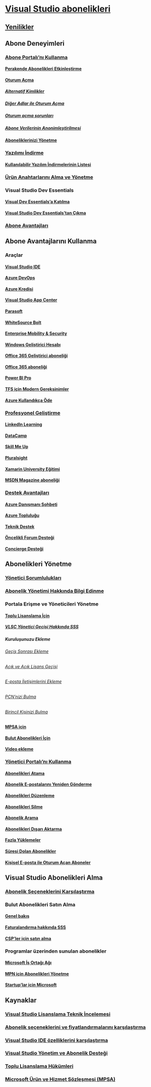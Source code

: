 # [Visual Studio abonelikleri](index.md)
## [Yenilikler](whats-new-in-subscriptions.md)
## Abone Deneyimleri
### [Abone Portalı’nı Kullanma](using-the-subscriber-portal.md)
#### [Perakende Abonelikleri Etkinleştirme](activate-store-subscriptions.md)
#### [Oturum Açma](signing-in.md)
##### [Alternatif Kimlikler](vs-alternate-identity.md)
##### [Diğer Adlar ile Oturum Açma](aliasing.md)
##### [Oturum açma sorunları](sign-in-issues.md)
##### [Abone Verilerinin Anonimleştirilmesi](anonymization.md)
#### [Aboneliklerinizi Yönetme](manage-vs-subscriptions.md)
### [Yazılımı İndirme](subscriber-downloads.md)
#### [Kullanılabilir Yazılım İndirmelerinin Listesi](software-download-list.md)
### [Ürün Anahtarlarını Alma ve Yönetme](product-keys.md)
### Visual Studio Dev Essentials
#### [Visual Dev Essentials’a Katılma](join-dev-essentials.md)
#### [Visual Studio Dev Essentials’tan Çıkma](leave-vsde.md)
### [Abone Avantajları](subscriber-benefits.md)
## Abone Avantajlarını Kullanma
### Araçlar
#### [Visual Studio IDE ](vs-ide-benefit.md)
#### [Azure DevOps](vs-azure-devops.md)
#### [Azure Kredisi](vs-azure.md)
#### [Visual Studio App Center](vs-visual-studio-app-center.md)
#### [Parasoft ](vs-parasoft.md)
#### [WhiteSource Bolt](vs-whitesource.md)
#### [Enterprise Mobility & Security](vs-ems.md)
#### [Windows Geliştirici Hesabı](vs-windows-dev.md)
#### [Office 365 Geliştirici aboneliği](vs-office-dev.md)
#### [Office 365 aboneliği](vs-office365.md)
#### [Power BI Pro ](vs-pbi.md)
#### [TFS için Modern Gereksinimler](vs-modernreq.md)
#### [Azure Kullandıkça Öde](vs-azure-payg.md)
### [Profesyonel Geliştirme](professional-development.md)
#### [LinkedIn Learning](vs-linkedin-learning.md)
#### [DataCamp](vs-datacamp.md)
#### [Skill Me Up](vs-opsgility.md)
#### [Pluralsight](vs-pluralsight.md)
#### [Xamarin University Eğitimi](vs-xamarin.md)
#### [MSDN Magazine aboneliği](vs-msdn.md)
### [Destek Avantajları](technical-support.md)
#### [Azure Danışmanı Sohbeti](vs-azure-advisory-chat.md)
#### [Azure Topluluğu](vs-azure-community.md)
#### [Teknik Destek](vs-tech-support.md)
#### [Öncelikli Forum Desteği](vs-priority-support.md)
#### [Concierge Desteği](vs-concierge-chat.md)
## Abonelikleri Yönetme
### [Yönetici Sorumlulukları](admin-responsibilities.md)
### [Abonelik Yönetimi Hakkında Bilgi Edinme](subscription-management-info.md)
### Portala Erişme ve Yöneticileri Yönetme
#### [Toplu Lisanslama İçin](volume-license-admins.md)
##### [VLSC Yönetici Geçişi Hakkında SSS](vlsc-admin-faq.md)
##### Kuruluşunuzu Ekleme
###### [Geçiş Sonrası Ekleme](post-migration-onboarding.md)
###### [Açık ve Açık Lisans Geçişi](open-migration.md)
###### [E-posta İletişimlerini Ekleme](volume-license-onboarding-email.md)
###### [PCN’nizi Bulma](find-pcn.md)
###### [Birincil Kişinizi Bulma](find-primary-contact.md)
#### [MPSA için](mpsa.md)
#### [Bulut Abonelikleri İçin](cloud-admin.md)
#### [Video ekleme](https://channel9.msdn.com/Series/Visual-Studio-Subscriptions-Administration/Onboarding-your-organization-to-the-new-Visual-Studio-Subscription-Administration-Portal-and-setting)
### [Yönetici Portalı’nı Kullanma](using-admin-portal.md)
#### [Abonelikleri Atama](assign-license.md)
#### [Abonelik E-postalarını Yeniden Gönderme](resend-assignment-email.md)
#### [Abonelikleri Düzenleme](edit-license.md)
#### [Abonelikleri Silme](delete-license.md)
#### [Abonelik Arama](search-license.md)
#### [Abonelikleri Dışarı Aktarma](exporting-subscriptions.md)
#### [Fazla Yüklemeler](handle-overclaimed-license.md)
#### [Süresi Dolan Abonelikler](handle-expired-license.md)
#### [Kişisel E-posta ile Oturum Açan Aboneler](personal-email-sign-ins.md)
## Visual Studio Abonelikleri Alma
### [Abonelik Seçeneklerini Karşılaştırma](https://visualstudio.microsoft.com/vs/pricing)
### Bulut Abonelikleri Satın Alma
#### [Genel bakış](vscloud-overview.md)
#### [Faturalandırma hakkında SSS](vscloud-billing-faq.md)
#### [CSP’ler için satın alma](vscloud-csp.md)
### Programlar üzerinden sunulan abonelikler
#### [Microsoft İş Ortağı Ağı](program-mpn.md)
#### [MPN için Abonelikleri Yönetme](manage-mpn-subscriptions.md)
#### [Startup’lar için Microsoft](program-startups.md)
## Kaynaklar
### [Visual Studio Lisanslama Teknik İncelemesi](http://aka.ms/vslicensing)
### [Abonelik seçeneklerini ve fiyatlandırmalarını karşılaştırma](https://visualstudio.microsoft.com/vs/pricing)
### [Visual Studio IDE özelliklerini karşılaştırma](https://visualstudio.microsoft.com/vs/compare)
### [Visual Studio Yönetim ve Abonelik Desteği](https://visualstudio.microsoft.com/support/support-overview-vs)
### [Toplu Lisanslama Hükümleri](https://www.microsoft.com/en-us/licensing/product-licensing/products.aspx)
### [Microsoft Ürün ve Hizmet Sözleşmesi (MPSA)](https://www.microsoft.com/en-us/licensing/mpsa/default.aspx)
